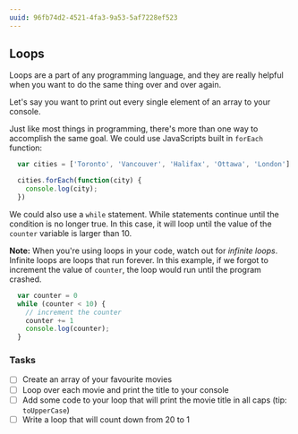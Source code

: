 ```yaml
---
uuid: 96fb74d2-4521-4fa3-9a53-5af7228ef523
---
```



## Loops


Loops are a part of any programming language, and they are really helpful when you
want to do the same thing over and over again.

Let's say you want to print out every single element of an array to your console.


Just like most things in programming, there's more than one way to accomplish the same goal.
We could use JavaScripts built in `forEach` function:

```javascript
  var cities = ['Toronto', 'Vancouver', 'Halifax', 'Ottawa', 'London']

  cities.forEach(function(city) {
    console.log(city);
  })
```

We could also use a `while` statement. While statements continue until the condition is no longer true.
In this case, it will loop until the value of the `counter` variable is larger than 10.

**Note:** When you're using loops in your code, watch out for *infinite loops*. Infinite loops are loops
that run forever. In this example, if we forgot to increment the value of `counter`, the loop would run until
the program crashed.

```javascript
  var counter = 0
  while (counter < 10) {
    // increment the counter
    counter += 1
    console.log(counter);
  }
```


### Tasks

- [ ] Create an array of your favourite movies
- [ ] Loop over each movie and print the title to your console
- [ ] Add some code to your loop that will print the movie title in all caps (tip: `toUpperCase`)
- [ ] Write a loop that will count down from 20 to 1
